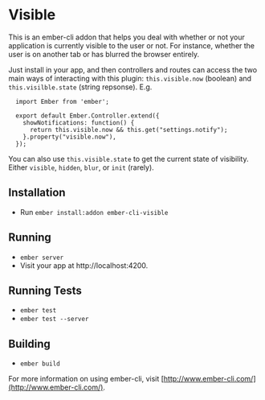 # Visible

This is an ember-cli addon that helps you deal with whether or not your
application is currently visible to the user or not. For instance, whether
the user is on another tab or has blurred the browser entirely.

Just install in your app, and then controllers and routes can access the two main ways of interacting with this plugin: `this.visible.now` (boolean) and `this.visilble.state` (string repsonse). E.g.

```
  import Ember from 'ember';

  export default Ember.Controller.extend({
    showNotifications: function() {
      return this.visible.now && this.get("settings.notify");
    }.property("visible.now"),
  });
```

You can also use `this.visible.state` to get the current state of visibility.
Either `visible`, `hidden`, `blur`, or `init` (rarely).

## Installation

* Run `ember install:addon ember-cli-visible`

## Running

* `ember server`
* Visit your app at http://localhost:4200.

## Running Tests

* `ember test`
* `ember test --server`

## Building

* `ember build`

For more information on using ember-cli, visit [http://www.ember-cli.com/](http://www.ember-cli.com/).

